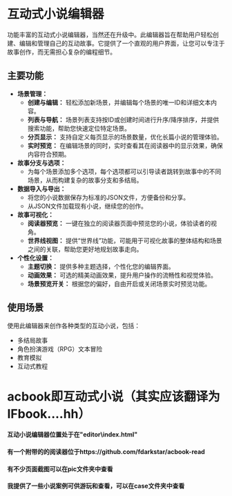 # 互动式小说编辑器

功能丰富的互动式小说编辑器，当然还在升级中。此编辑器旨在帮助用户轻松创建、编辑和管理自己的互动故事。它提供了一个直观的用户界面，让您可以专注于故事创作，而无需担心复杂的编程细节。

## 主要功能

*   **场景管理：**
    *   **创建与编辑：** 轻松添加新场景，并编辑每个场景的唯一ID和详细文本内容。
    *   **列表与导航：** 场景列表支持按ID或创建时间进行升序/降序排序，并提供搜索功能，帮助您快速定位特定场景。
    *   **分页显示：** 支持自定义每页显示的场景数量，优化长篇小说的管理体验。
    *   **实时预览：** 在编辑场景的同时，实时查看其在阅读器中的显示效果，确保内容符合预期。
*   **故事分支与选项：**
    *   为每个场景添加多个选项，每个选项都可以引导读者跳转到故事中的不同场景，从而构建复杂的故事分支和多结局。
*   **数据导入与导出：**
    *   将您的小说数据保存为标准的JSON文件，方便备份和分享。
    *   从JSON文件加载现有小说，继续您的创作。
*   **故事可视化：**
    *   **阅读器预览：** 一键在独立的阅读器页面中预览您的小说，体验读者的视角。
    *   **世界线视图：** 提供“世界线”功能，可能用于可视化故事的整体结构和场景之间的关联，帮助您更好地规划故事走向。
*   **个性化设置：**
    *   **主题切换：** 提供多种主题选择，个性化您的编辑界面。
    *   **动画效果：** 可选的精美动画效果，提升用户操作的流畅性和视觉体验。
    *   **场景预览开关：** 根据您的偏好，自由开启或关闭场景实时预览功能。

## 使用场景

使用此编辑器来创作各种类型的互动小说，包括：
*   多结局故事
*   角色扮演游戏（RPG）文本冒险
*   教育模拟
*   互动式教程

  # acbook即互动式小说（其实应该翻译为IFbook....hh）
#### 互动小说编辑器位置处于在"editor\index.html"
#### 有一个附带的的阅读器位于https://github.com/fdarkstar/acbook-read
#### 有不少页面截图可以在pic文件夹中查看
#### 我提供了一些小说案例可供游玩和查看，可以在case文件夹中查看

